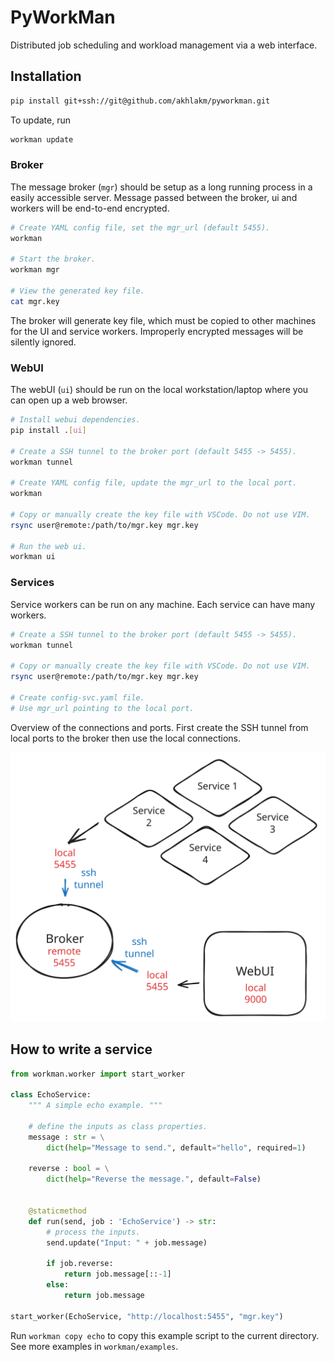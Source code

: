 # PyWorkMan
Distributed job scheduling and workload management via a web interface.

## Installation
```sh
pip install git+ssh://git@github.com/akhlakm/pyworkman.git
```

To update, run
```sh
workman update
```

### Broker
The message broker (`mgr`) should be setup as a long running process in a easily accessible server. Message passed between the broker, ui and workers will be end-to-end encrypted.

```sh
# Create YAML config file, set the mgr_url (default 5455).
workman

# Start the broker.
workman mgr

# View the generated key file.
cat mgr.key
```

The broker will generate key file, which must be copied to other machines for the UI and service workers. Improperly encrypted messages will be silently ignored.

### WebUI
The webUI (`ui`) should be run on the local workstation/laptop where you can open up a web browser.

```sh
# Install webui dependencies.
pip install .[ui]

# Create a SSH tunnel to the broker port (default 5455 -> 5455).
workman tunnel

# Create YAML config file, update the mgr_url to the local port.
workman

# Copy or manually create the key file with VSCode. Do not use VIM.
rsync user@remote:/path/to/mgr.key mgr.key

# Run the web ui.
workman ui
```

### Services
Service workers can be run on any machine. Each service can have many workers.
```sh
# Create a SSH tunnel to the broker port (default 5455 -> 5455).
workman tunnel

# Copy or manually create the key file with VSCode. Do not use VIM.
rsync user@remote:/path/to/mgr.key mgr.key

# Create config-svc.yaml file.
# Use mgr_url pointing to the local port.
```

Overview of the connections and ports. First create the SSH tunnel from local ports to the broker then use the local connections.

![](connection-setup.svg)

## How to write a service
```python
from workman.worker import start_worker

class EchoService:
    """ A simple echo example. """

    # define the inputs as class properties.
    message : str = \
        dict(help="Message to send.", default="hello", required=1)
    
    reverse : bool = \
        dict(help="Reverse the message.", default=False)


    @staticmethod
    def run(send, job : 'EchoService') -> str:
        # process the inputs.
        send.update("Input: " + job.message)

        if job.reverse:
            return job.message[::-1]
        else:
            return job.message

start_worker(EchoService, "http://localhost:5455", "mgr.key")
```

Run `workman copy echo` to copy this example script to the current directory. See more examples in `workman/examples`.
